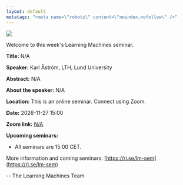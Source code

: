 ```yaml
---
layout: default
metatags: "<meta name=\"robots\" content=\"noindex,nofollow\" />"
---
```

<img src="/lm/2026-11-27-youtube-thumbnail-karl-åström.jpg" />
 
Welcome to this week's Learning Machines seminar.

**Title:** N/A

**Speaker:** Karl Åström, LTH, Lund University

**Abstract:** N/A

**About the speaker:** N/A

**Location:** This is an online seminar. Connect using Zoom.

**Date:** 2026-11-27 15:00

**Zoom link:** [N/A](N/A)

**Upcoming seminars:**

* All seminars are 15:00 CET.

More information and coming seminars: [https://ri.se/lm-sem](https://ri.se/lm-sem)

-- The Learning Machines Team


